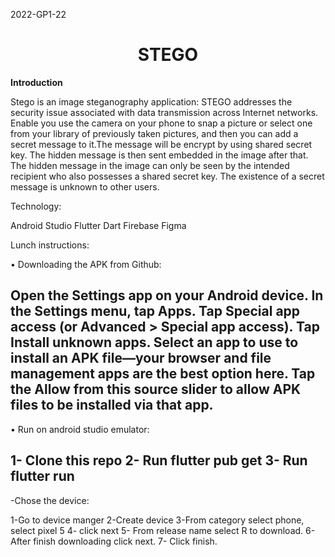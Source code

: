2022-GP1-22
<div> <h1 align="center">STEGO</h1> <strong> Introduction </strong> <p> Stego is an image steganography application: STEGO addresses the security issue associated with data transmission across Internet networks. Enable you use the camera on your phone to snap a picture or select one from your library of previously taken pictures, and then you can add a secret message to it.The message will be encrypt by using shared secret key. The hidden message is then sent embedded in the image after that. The hidden message in the image can only be seen by the intended recipient who also possesses a shared secret key. The existence of a secret message is unknown to other users. 

</p> </div>


Technology:

Android Studio
Flutter
Dart
Firebase
Figma



Lunch instructions:

• Downloading the APK from Github:

Open the Settings app on your Android device.
In the Settings menu, tap Apps.
Tap Special app access (or Advanced > Special app access).
Tap Install unknown apps.
Select an app to use to install an APK file—your browser and file management apps are the best option here.
Tap the Allow from this source slider to allow APK files to be installed via that app.
----------------
• Run on android studio emulator:

1- Clone this repo
2- Run flutter pub get
3- Run flutter run
----------------
-Chose the device:

1-Go to device manger
2-Create device
3-From category select phone, select pixel 5
4- click next
5- From release name select R to download.
6-After finish downloading click next.
7- Click finish.